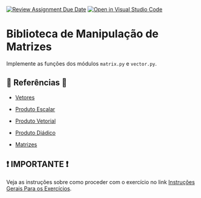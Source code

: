 [![Review Assignment Due Date](https://classroom.github.com/assets/deadline-readme-button-24ddc0f5d75046c5622901739e7c5dd533143b0c8e959d652212380cedb1ea36.svg)](https://classroom.github.com/a/broR3S_G)
[![Open in Visual Studio Code](https://classroom.github.com/assets/open-in-vscode-718a45dd9cf7e7f842a935f5ebbe5719a5e09af4491e668f4dbf3b35d5cca122.svg)](https://classroom.github.com/online_ide?assignment_repo_id=11273505&assignment_repo_type=AssignmentRepo)
# Biblioteca de Manipulação de Matrizes

Implemente as funções dos módulos `matrix.py` e `vector.py`.

## 📖 Referências 📖

- [Vetores](<https://pt.wikipedia.org/wiki/Vetor_(matem%C3%A1tica)>)
- [Produto Escalar](https://pt.wikipedia.org/wiki/Produto_escalar)
- [Produto Vetorial](https://pt.wikipedia.org/wiki/Produto_vetorial)
- [Produto Diádico](https://pt.wikipedia.org/wiki/Produto_di%C3%A1dico)

- [Matrizes](<https://pt.wikipedia.org/wiki/Matriz_(matem%C3%A1tica)>)

## ❗ IMPORTANTE ❗

Veja as instruções sobre como proceder com o exercício no link [Instruções Gerais Para os Exercícios](https://github.com/ProfRonan/python-exercise-instructions).
